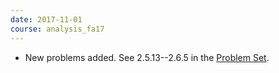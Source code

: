 ```yaml
---
date: 2017-11-01
course: analysis_fa17
---
```


- New problems added. See 2.5.13--2.6.5 in the [Problem Set](http://ckottke.ncf.edu/analysis_fa17/script.pdf).
